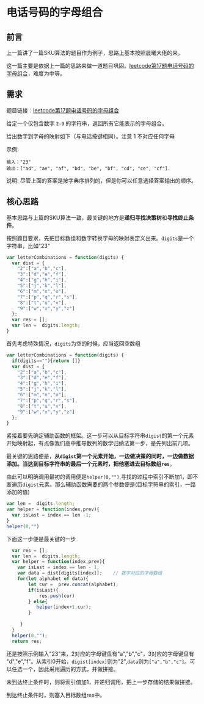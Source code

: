 # 电话号码的字母组合
## 前言

上一篇讲了一篇SKU算法的题目作为例子，思路上基本按照晨曦大佬的来。

这一篇主要是依据上一篇的思路来做一道题目巩固。[leetcode第17题电话号码的字母组合](https://leetcode-cn.com/problems/letter-combinations-of-a-phone-number)，难度为中等。



## 需求

题目链接：[leetcode第17题电话号码的字母组合](https://leetcode-cn.com/problems/letter-combinations-of-a-phone-number)

给定一个仅包含数字 `2-9` 的字符串，返回所有它能表示的字母组合。

给出数字到字母的映射如下（与电话按键相同）。注意 1 不对应任何字母

示例:



```
输入："23"
输出：["ad", "ae", "af", "bd", "be", "bf", "cd", "ce", "cf"].
```


说明:
尽管上面的答案是按字典序排列的，但是你可以任意选择答案输出的顺序。



## 核心思路

基本思路与上篇的SKU算法一致，最关键的地方是**递归寻找决策树**和**寻找终止条件**。

按照题目要求，先把目标数组和数字转换字母的映射表定义出来。`digits`是一个字符串，比如"23"

```javascript
var letterCombinations = function(digits) {
  var dist = {
    "2":["a","b","c"],
    "3":["d","e","f"],
    "4":["g","h","i"],
    "5":["j","k","l"],
    "6":["m","n","o"],
    "7":["p","q","r","s"],
    "8":["t","u","v"],
    "9":["w","x","y","z"]
  };
  var res = [];
  var len =  digits.length;  
}
```

首先考虑特殊情况，`digits`为空的时候，应当返回空数组

```javascript
var letterCombinations = function(digits) {
  if(digits==""){return []}  
  var dist = {
    "2":["a","b","c"],
    "3":["d","e","f"],
    "4":["g","h","i"],
    "5":["j","k","l"],
    "6":["m","n","o"],
    "7":["p","q","r","s"],
    "8":["t","u","v"],
    "9":["w","x","y","z"]
  };
}


```

紧接着要先确定辅助函数的框架。这一步可以从目标字符串`digist`的第一个元素开始映射起，有点像我们高中推导数列的数学归纳法第一步，是先列出前几项。

最关键的思路便是，**从`digist`第一个元素开始，一边做决策的同时，一边做数据添加。当达到目标字符串的最后一个元素时，把他塞进去目标数组`res`**。



由此可以明确调用最初的调用便是`helper(0,"")`,寻找的过程中索引不断加1，即不断遍历`digist`元素。那么辅助函数需要的两个参数便是(目标字符串的索引，一路添加的值)

```javascript
var len =  digits.length;
var helper = function(index,prev){
  var isLast = index == len -1;
}
helper(0,"")
```



下面这一步便是最关键的一步

```javascript
  var res = [];
  var len =  digits.length;
  var helper = function(index,prev){  
    var isLast = index == len - 1;
    var data = dist[digits[index]];    // 数字对应的字母数组
    for(let alphabet of data){
        let cur =  prev.concat(alphabet);
        if(isLast){
            res.push(cur)
        } else{
           helper(index+1,cur);
        }
    
     }
  }
  helper(0,"");
  return res;
```

还是按照示例输入"23"来，2对应的字母键盘有"a","b","c"，3对应的字母键盘有 "d","e","f"。从索引0开始，`digist[index]`则为"2",`data`则为`["a","b","c"]`。可以任选一个，因此采用遍历的方式，并做拼接。

未到达终止条件时，则将索引值加1，并递归调用，把上一步存储的结果做拼接。

到达终止条件时，则塞入目标数组res中。


